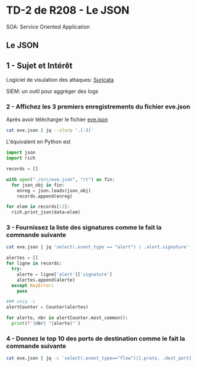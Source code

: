 # TD-2 de R208 - Le JSON

SOA: Service Oriented Application

## Le JSON

## 1 - Sujet et Intérêt

Logiciel de visulation des attaques: [Suricata](https://github.com/OISF/suricata)

SIEM: un outil pour aggréger des logs

### 2 - Affichez les 3 premiers enregistrements du fichier eve.json

Après avoir télécharger le fichier [eve.json](https://github.com/alexis-opolka/import-cours-but-rt/blob/master/cours/modules/R208/R208-TD/R208-TD2/src/eve.json)

```sh
cat eve.json | jq --slurp '.[:3]'
```

L'équivalent en Python est

```py
import json
import rich

records = []

with open("./src/eve.json", "rt") as fin:
  for json_obj in fin:
    enreg = json.loads(json_obj)
    records.append(enreg)

for elem in records[:3]:
  rich.print_json(data=elem)
```

### 3 - Fournissez la liste des signatures comme le fait la commande suivante

```sh
cat eve.json | jq 'select(.event_type == "alert") | .alert.signature' | sort | uniq -c | sort -nr
```

```py
alertes = []
for ligne in records:
  try:
    alerte = ligne['alert']['signature']
    alertes.append(alerte)
  except KeyError:
    pass

### uniq -c
alertCounter = Counter(alertes)

for alerte, nbr in alertCounter.most_common():
  print(f'{nbr} "{alerte}"')
```

### 4 - Donnez le top 10 des ports de destination comme le fait la commande suivante

```sh
cat eve.json | jq -c 'select(.event_type=="flow")|[.proto, .dest_port]' | sort | uniq -c | sort -nr | head -n10
```
